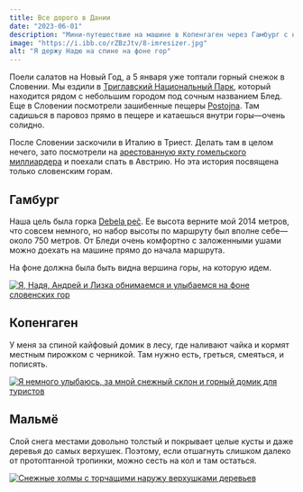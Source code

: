 ```yaml
---
title: Все дорого в Дании
date: "2023-06-01"
description: "Мини-путешествие на машине в Копенгаген через Гамбург с ночевками в Мальмё. Булка с селедкой в Дании стоит 25$, больше туда не поедем."
image: "https://i.ibb.co/rZBzJtv/8-imresizer.jpg"
alt: "Я держу Надю на спине на фоне гор"
---
```


Поели салатов на Новый Год, а 5 января уже топтали горный снежок в Словении. Мы ездили в <a href="https://goo.gl/maps/y2FBGNgGWTv4ZiZ49" target="_blank" rel="norferrer">Триглавский Национальный Парк</a>, который находится рядом с небольшим городом под сочным названием Блед. Еще в Словении посмотрели зашибенные пещеры <a href="https://goo.gl/maps/EPN7qzSe34s3DhAF7" target="_blank" rel="norferrer">Postojna</a>. Там садишься в паровоз прямо в пещере и катаешься внутри горы—очень солидно.

После Словении заскочили в Италию в Триест. Делать там в целом нечего, зато посмотрели на <a href="https://en.wikipedia.org/wiki/A_(sailing_yacht)" target="_blank" rel="norferrer">арестованную яхту гомельского миллиардера</a> и поехали спать в Австрию. Но эта история посвящена только словенским горам.

## Гамбург
Наша цель была горка <a href="https://goo.gl/maps/K38SZ5AA1TcAzusL8" target="_blank" rel="norferrer">Debela peč</a>. Ее высота верните мой 2014 метров, что совсем немного, но набор высоты по маршруту был вполне себе—около 750 метров. От Бледи очень комфортно с заложенными ушами можно доехать на машине прямо до начала маршрута.

На фоне должна была быть видна вершина горы, на которую идем.

<a href="https://i.ibb.co/k3YhZXC/1-min.jpg" target="_blank" rel="norferrer">
    <img src="https://i.ibb.co/VjmcLmJ/1-imresizer.jpg" alt="Я, Надя, Андрей и Лизка обнимаемся и улыбаемся на фоне словенских гор" title="Я, Надя, Андрей и Лизка обнимаемся и улыбаемся на фоне словенских гор"/>
</a>

## Копенгаген
У меня за спиной кайфовый домик в лесу, где наливают чайка и кормят местным пирожком с черникой. Там нужно есть, греться, смеяться, и пописять.

<a href="https://i.ibb.co/rfnTR2P/4-min.jpg" target="_blank" rel="norferrer">
    <img src="https://i.ibb.co/92TzGWC/4-imresizer.jpg" alt="Я немного улыбаюсь, за мной снежный склон и горный домик для туристов" title="Я немного улыбаюсь, за мной снежный склон и горный домик для туристов"/>
</a>

## Мальмё
Слой снега местами довольно толстый и покрывает целые кусты и даже деревья до самых верхушек. Поэтому, если отшагнуть слишком далеко от протоптанной тропинки, можно сесть на кол и там остаться.

<a href="https://i.ibb.co/hLyfRBB/18-min.jpg" target="_blank" rel="norferrer">
    <img src="https://i.ibb.co/cvXyHhq/18-imresizer.jpg" alt="Снежные холмы с торчащими наружу верхушками деревьев" title="Снежные холмы с торчащими наружу верхушками деревьев"/>
</a>